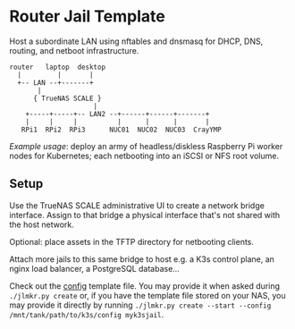 # Router Jail Template

Host a subordinate LAN using nftables and dnsmasq for DHCP, DNS, routing, and netboot infrastructure.
```
router   laptop  desktop
  |         |       |
  +-- LAN --+-------+
       |
      { TrueNAS SCALE }
                     |
    +-----+-----+-- LAN2 --+------+------+-------+
    |     |     |          |      |      |       |
   RPi1  RPi2  RPi3      NUC01  NUC02  NUC03  CrayYMP
```
*Example usage*: deploy an army of headless/diskless Raspberry Pi worker nodes for Kubernetes; each netbooting into an iSCSI or NFS root volume.

## Setup

Use the TrueNAS SCALE administrative UI to create a network bridge interface. Assign to that bridge a physical interface that's not shared with the host network.

Optional: place assets in the TFTP directory for netbooting clients.

Attach more jails to this same bridge to host e.g. a K3s control plane, an nginx load balancer, a PostgreSQL database...

Check out the [config](./config) template file. You may provide it when asked during `./jlmkr.py create` or, if you have the template file stored on your NAS, you may provide it directly by running `./jlmkr.py create --start --config /mnt/tank/path/to/k3s/config myk3sjail`.
